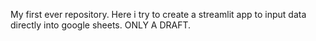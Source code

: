 My first ever repository. Here i try to create a streamlit app to input data directly into google sheets. ONLY A DRAFT.
